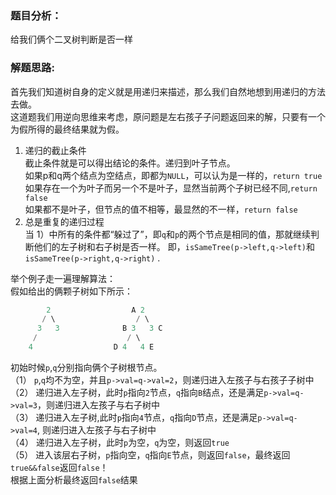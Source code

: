 ### 题目分析：
给我们俩个二叉树判断是否一样

### 解题思路:
首先我们知道树自身的定义就是用递归来描述，那么我们自然地想到用递归的方法去做。  
这道题我们用逆向思维来考虑，原问题是左右孩子子问题返回来的解，只要有一个为假所得的最终结果就为假。  
1) 递归的截止条件  
截止条件就是可以得出结论的条件。递归到叶子节点。  
如果p和q两个结点为空结点，即都为`NULL`，可以认为是一样的，`return true`  
如果存在一个为叶子而另一个不是叶子，显然当前两个子树已经不同,`return false`  
如果都不是叶子，但节点的值不相等，最显然的不一样，`return false`  
2) 总是重复的递归过程  
当 1）中所有的条件都“躲过了”，即`q`和`p`的两个节点是相同的值，那就继续判断他们的左子树和右子树是否一样。
即，`isSameTree(p->left,q->left)`和`isSameTree(p->right,q->right)` . 

举个例子走一遍理解算法：  
假如给出的俩颗子树如下所示：  
```cpp
        2                  A 2
       / \                  / \
      3   3              B 3   3 C
     /                    / \
    4                  D 4   4 E
```
初始时候`p`,`q`分别指向俩个子树根节点。  
（1）	`p`,`q`均不为空，并且`p->val=q->val=2`，则递归进入左孩子与右孩子子树中  
（2）	递归进入左子树，此时`p`指向`2`节点，`q`指向`B`结点，还是满足`p->val=q->val=3`，则递归进入左孩子与右子树中  
（3）	递归进入左子树,此时`p`指向`4`节点，`q`指向`D`节点，还是满足`p->val=q->val=4`, 则递归进入左孩子与右子树中  
（4）	递归进入左子树，此时`p`为空，`q`为空，则返回`true`  
（5）	进入该层右子树，`p`指向空，`q`指向`E`节点，则返回`false`，最终返回`true&&false`返回`false`！  
根据上面分析最终返回`false`结果
